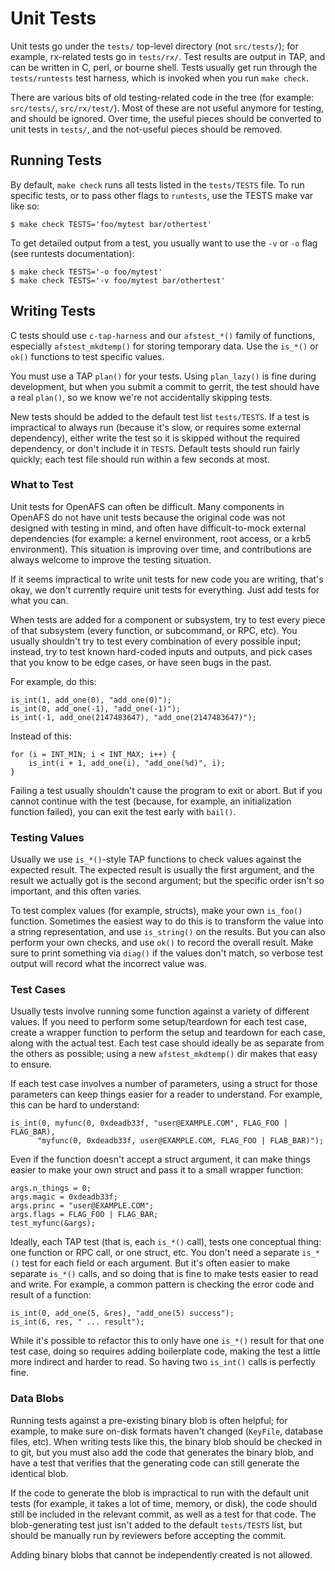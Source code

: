 # Unit Tests

Unit tests go under the `tests/` top-level directory (not `src/tests/`); for
example, rx-related tests go in `tests/rx/`. Test results are output in TAP,
and can be written in C, perl, or bourne shell. Tests usually get run through
the `tests/runtests` test harness, which is invoked when you run `make check`.

There are various bits of old testing-related code in the tree (for example:
`src/tests/`, `src/rx/test/`). Most of these are not useful anymore for
testing, and should be ignored. Over time, the useful pieces should be
converted to unit tests in `tests/`, and the not-useful pieces should be
removed.

## Running Tests

By default, `make check` runs all tests listed in the `tests/TESTS` file. To
run specific tests, or to pass other flags to `runtests`, use the TESTS make
var like so:

    $ make check TESTS='foo/mytest bar/othertest'

To get detailed output from a test, you usually want to use the `-v` or `-o`
flag (see runtests documentation):

    $ make check TESTS='-o foo/mytest'
    $ make check TESTS='-v foo/mytest bar/othertest'

## Writing Tests

C tests should use `c-tap-harness` and our `afstest_*()` family of functions,
especially `afstest_mkdtemp()` for storing temporary data. Use the `is_*()` or
`ok()` functions to test specific values.

You must use a TAP `plan()` for your tests. Using `plan_lazy()` is fine during
development, but when you submit a commit to gerrit, the test should have a
real `plan()`, so we know we're not accidentally skipping tests.

New tests should be added to the default test list `tests/TESTS`. If a test is
impractical to always run (because it's slow, or requires some external
dependency), either write the test so it is skipped without the required
dependency, or don't include it in `TESTS`. Default tests should run fairly
quickly; each test file should run within a few seconds at most.

### What to Test

Unit tests for OpenAFS can often be difficult. Many components in OpenAFS do
not have unit tests because the original code was not designed with testing in
mind, and often have difficult-to-mock external dependencies (for example: a
kernel environment, root access, or a krb5 environment). This situation is
improving over time, and contributions are always welcome to improve the
testing situation.

If it seems impractical to write unit tests for new code you are writing,
that's okay, we don't currently require unit tests for everything. Just add
tests for what you can.

When tests are added for a component or subsystem, try to test every piece of
that subsystem (every function, or subcommand, or RPC, etc). You usually
shouldn't try to test every combination of every possible input; instead, try
to test known hard-coded inputs and outputs, and pick cases that you know to be
edge cases, or have seen bugs in the past.

For example, do this:

    is_int(1, add_one(0), "add_one(0)");
    is_int(0, add_one(-1), "add_one(-1)");
    is_int(-1, add_one(2147483647), "add_one(2147483647)");

Instead of this:

    for (i = INT_MIN; i < INT_MAX; i++) {
        is_int(i + 1, add_one(i), "add_one(%d)", i);
    }

Failing a test usually shouldn't cause the program to exit or abort. But if you
cannot continue with the test (because, for example, an initialization function
failed), you can exit the test early with `bail()`.

### Testing Values

Usually we use `is_*()`-style TAP functions to check values against the
expected result. The expected result is usually the first argument, and the
result we actually got is the second argument; but the specific order isn't so
important, and this often varies.

To test complex values (for example, structs), make your own `is_foo()`
function. Sometimes the easiest way to do this is to transform the value into a
string representation, and use `is_string()` on the results. But you can also
perform your own checks, and use `ok()` to record the overall result. Make sure
to print something via `diag()` if the values don't match, so verbose test
output will record what the incorrect value was.

### Test Cases

Usually tests involve running some function against a variety of different
values. If you need to perform some setup/teardown for each test case, create a
wrapper function to perform the setup and teardown for each case, along with
the actual test. Each test case should ideally be as separate from the others
as possible; using a new `afstest_mkdtemp()` dir makes that easy to ensure.

If each test case involves a number of parameters, using a struct for those
parameters can keep things easier for a reader to understand. For example,
this can be hard to understand:

    is_int(0, myfunc(0, 0xdeadb33f, "user@EXAMPLE.COM", FLAG_FOO | FLAG_BAR),
          "myfunc(0, 0xdeadb33f, user@EXAMPLE.COM, FLAG_FOO | FLAB_BAR)");

Even if the function doesn't accept a struct argument, it can make things
easier to make your own struct and pass it to a small wrapper function:

    args.n_things = 0;
    args.magic = 0xdeadb33f;
    args.princ = "user@EXAMPLE.COM";
    args.flags = FLAG_FOO | FLAG_BAR;
    test_myfunc(&args);

Ideally, each TAP test (that is, each `is_*()` call), tests one conceptual
thing: one function or RPC call, or one struct, etc. You don't need a separate
`is_*()` test for each field or each argument. But it's often easier to make
separate `is_*()` calls, and so doing that is fine to make tests easier to read
and write. For example, a common pattern is checking the error code and result
of a function:

    is_int(0, add_one(5, &res), "add_one(5) success");
    is_int(6, res, " ... result");

While it's possible to refactor this to only have one `is_*()` result for that
one test case, doing so requires adding boilerplate code, making the test a
little more indirect and harder to read. So having two `is_int()` calls is
perfectly fine.

### Data Blobs

Running tests against a pre-existing binary blob is often helpful; for example,
to make sure on-disk formats haven't changed (`KeyFile`, database files, etc).
When writing tests like this, the binary blob should be checked in to git, but
you must also add the code that generates the binary blob, and have a test that
verifies that the generating code can still generate the identical blob.

If the code to generate the blob is impractical to run with the default unit
tests (for example, it takes a lot of time, memory, or disk), the code should
still be included in the relevant commit, as well as a test for that code. The
blob-generating test just isn't added to the default `tests/TESTS` list, but
should be manually run by reviewers before accepting the commit.

Adding binary blobs that cannot be independently created is not allowed.
